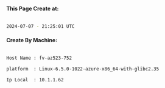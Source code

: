 
   
#### This Page Create at:

```bash

2024-07-07 - 21:25:01 UTC

```

#### Create By Machine:

```bash

Host Name : fv-az523-752

platform  : Linux-6.5.0-1022-azure-x86_64-with-glibc2.35

Ip Local  : 10.1.1.62

```

